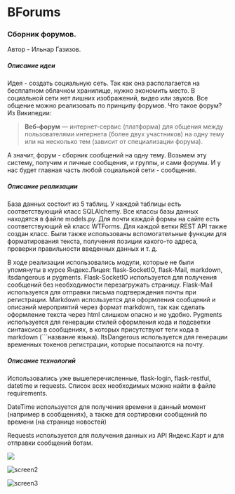 # BForums

### Сборник форумов.

Автор - Ильнар Газизов.

##### Описание идеи

Идея - создать социальную сеть. Так как она располагается на бесплатном облачном хранилище, нужно экономить место. В социальной сети нет лишних изображений, видео или звуков. Все общение можно реализовать по принципу форумов. Что такое форум? Из Википедии:

> **Веб-форум** — интернет-сервис (платформа) для общения между пользователями интернета (более двух участников) на одну тему или на несколько тем (зависит от специализации форума).

А значит, форум - сборник сообщений на одну тему. Возьмем эту систему, получим и личные сообщения, и группы, и сами форумы. И у нас будет главная часть любой социальной сети - сообщения. 

##### Описание реализации

База данных состоит из 5 таблиц. У каждой таблицы есть соответствующий класс SQLAlchemy. Все классы базы данных находятся в файле models.py. Для почти каждой формы на сайте есть соответствующий ей класс WTForms. Для каждой ветки REST API также создан класс. Были также использованы вспомогательные функции для форматирования текста, получения позиции какого-то адреса, проверки правильности введенных данных и т. д.

В ходе реализации использовались модули, которые не были упомянуты в курсе Яндекс.Лицея: flask-SocketIO, flask-Mail, markdown, itsdangerous и pygments. Flask-SocketIO используется для получения сообщений без необходимости перезагружать страницу. Flask-Mail используется для отправки письма подтверждения почты при регистрации. Markdown используется для оформления сообщений и описаний мероприятий через формат markdown, так как сделать оформление текста через html слишком опасно и не удобно. Pygments используется для генерации стилей оформления кода и подсветки синтаксиса в сообщениях, в которых присутствуют теги кода в markdown (```название языка). ItsDangerous используется для генерации временных токенов регистрации, которые посылаются на почту.

##### Описание технологий

Использовались уже вышеперечисленные, flask-login, flask-restful, datetime и requests. Список всех необходимых можно найти в файле requirements. 

DateTime используется для получения времени в данный момент (например в сообщениях), а также для сортировки сообщений по времени (на странице новостей)

Requests используется для получения данных из API Яндекс.Карт и для отправки сообщений ботам. 

![](C:\Users\Ilnar\Documents\Python\Yandex\2\BlinForums\useless_files\screen1.jpg)

![screen2](C:\Users\Ilnar\Documents\Python\Yandex\2\BlinForums\useless_files\screen2.jpg)

![screen3](C:\Users\Ilnar\Documents\Python\Yandex\2\BlinForums\useless_files\screen3.jpg)